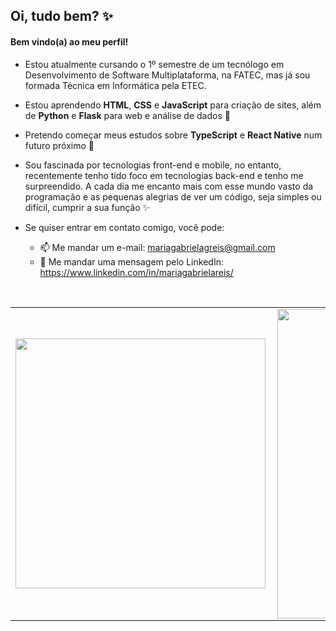 ## Oi, tudo bem? :sparkles:
#### Bem vindo(a) ao meu perfil!

-  Estou atualmente cursando o 1º semestre de um tecnólogo em Desenvolvimento de Software Multiplataforma, na FATEC, mas já sou formada Técnica em Informática pela ETEC. 

-  Estou aprendendo **HTML**, **CSS** e **JavaScript** para criação de sites, além de **Python** e **Flask** para web e análise de dados :yellow_heart:

-  Pretendo começar meus estudos sobre **TypeScript** e **React Native** num futuro próximo :blue_heart:

-  Sou fascinada por tecnologias front-end e mobile, no entanto, recentemente tenho tido foco em tecnologias back-end e tenho me surpreendido. A cada dia me encanto mais com esse mundo vasto da programação e as pequenas alegrias de ver um código, seja simples ou difícil, cumprir a sua função :sparkles:

-  Se quiser entrar em contato comigo, você pode:
    -  :mailbox: Me mandar um e-mail: mariagabrielagreis@gmail.com 
    -  :busts_in_silhouette: Me mandar uma mensagem pelo LinkedIn: https://www.linkedin.com/in/mariagabrielareis/ 

<br>


<center>
  <table>
    <tr>
      <td>
        <img
          width="400px"
          align="left"
          src="https://github-readme-stats.vercel.app/api/top-langs/?username=MariaGabrielaReis&layout=compact&theme=dark&show_icons=true&langs_count=6&hide=jupyter%20notebook" 
        />
      </td>
      <td>
        <img
          width="495px"
          align="left"
          src="https://github-readme-stats.vercel.app/api?username=MariaGabrielaReis&theme=dark&layout=compact&hide=prs"
        />
      </td>
    <tr>
  </table>
</center>
